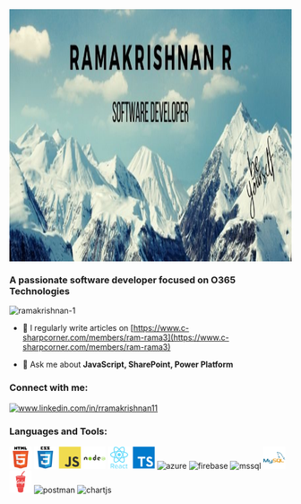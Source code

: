 <img  align="center" src="https://github.com/Ramakrishnan-1/Ramakrishnan-1/blob/main/Banner.jpg?raw=true" alt="banner" width="850" height="450"/>
<!-- <h1 align="center">Hi 👋, I'm Ramakrishnan</h1> -->
<h3 align="left">A passionate software developer focused on O365 Technologies</h3>

<p align="left"> <img src="https://komarev.com/ghpvc/?username=ramakrishnan-1&label=Profile%20views&color=0e75b6&style=flat" alt="ramakrishnan-1" /> </p>

<!-- <p align="left"> <a href="https://github.com/ryo-ma/github-profile-trophy"><img src="https://github-profile-trophy.vercel.app/?username=ramakrishnan-1" alt="ramakrishnan-1" /></a> </p> -->

- 📝 I regularly write articles on [https://www.c-sharpcorner.com/members/ram-rama3](https://www.c-sharpcorner.com/members/ram-rama3)

- 💬 Ask me about **JavaScript, SharePoint, Power Platform**

<h3 align="left">Connect with me:</h3>
<p align="left">
<a href="https://www.linkedin.com/in/rramakrishnan11/" target="blank"><img align="center" src="https://raw.githubusercontent.com/rahuldkjain/github-profile-readme-generator/master/src/images/icons/Social/linked-in-alt.svg" alt="www.linkedin.com/in/rramakrishnan11" height="30" width="40" /></a>
</p>

<h3 align="left">Languages and Tools:</h3>
 <p align="left">
         <img src="https://raw.githubusercontent.com/devicons/devicon/master/icons/html5/html5-original-wordmark.svg"
            alt="html5"
            width="40"
            height="40"/>
         <img src="https://raw.githubusercontent.com/devicons/devicon/master/icons/css3/css3-original-wordmark.svg"
         	alt="css3"
            width="40"
            height="40"/>
             <img src="https://raw.githubusercontent.com/devicons/devicon/master/icons/javascript/javascript-original.svg"
            alt="javascript"
            width="40"
            height="40"/>
             <img src="https://raw.githubusercontent.com/devicons/devicon/master/icons/nodejs/nodejs-original-wordmark.svg"
            alt="nodejs"
            width="40"
            height="40" />         
         <img src="https://raw.githubusercontent.com/devicons/devicon/master/icons/react/react-original-wordmark.svg"
            alt="react"
            width="40"
            height="40" />
         <img src="https://raw.githubusercontent.com/devicons/devicon/master/icons/typescript/typescript-original.svg"
            alt="typescript"
            width="40"
            height="40" />
            <img src="https://www.vectorlogo.zone/logos/microsoft_azure/microsoft_azure-icon.svg"
            alt="azure"
            width="40"
            height="40" />
         <img src="https://www.vectorlogo.zone/logos/firebase/firebase-icon.svg"
            alt="firebase"
            width="40"
            height="40" />
         <img src="https://www.svgrepo.com/show/303229/microsoft-sql-server-logo.svg"
            alt="mssql"
            width="40"
            height="40" />
         <img src="https://raw.githubusercontent.com/devicons/devicon/master/icons/mysql/mysql-original-wordmark.svg"
            alt="mysql"
            width="40"
            height="40" />
            <img src="https://raw.githubusercontent.com/devicons/devicon/master/icons/gulp/gulp-plain.svg"
            alt="gulp"
            width="40"
            height="40" />
            <img src="https://www.vectorlogo.zone/logos/getpostman/getpostman-icon.svg"
            alt="postman"
            width="40"
            height="40" />
         <img src="https://www.chartjs.org/media/logo-title.svg"
            alt="chartjs"
            width="40"
            height="40" />
      </p>
